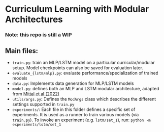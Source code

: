 # Curriculum Learning with Modular Architectures
### **Note: this repo is still a WIP**
## Main files:
* `train.py`: train an MLP/LSTM model on a particular curricular/modular setup. Model checkpoints can also be saved for evaluation later.
* `evaluate_{lstm/mlp}.py`: evaluate performance/specialization of trained models
* `data.py`: Implements data generation for MLP/LSTM models
* `model.py`: defines both an MLP and LSTM modular architecture, adapted from [Mittal et al (2022)](https://github.com/sarthmit/Mod_Arch)
* `utils/args.py`: Defines the `ModArgs` class which describes the different settings supported in `train.py`
* `experiments/`: Each file in this folder defines a specific set of experiments. It is used as a runner to train various models (via `train.py`). To invoke an experiment (e.g. `lstm/set_1`), run: `python -m experiments/lstm/set_1`